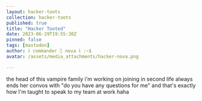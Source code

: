 ```yaml
---
layout: hacker-toots
collection: hacker-toots
published: true
title: "Hacker Tooted"
date: 2023-06-29T19:55:30Z
pinned: false
tags: [mastodon]
author: ⸸ commander ░ nova ⸸ :~$
avatar: /assets/media_attachments/hacker-nova.png

---
```


<p>the head of this vampire family i&#39;m working on joining in second life always ends her convos with &quot;do you have any questions for me&quot; and that&#39;s exactly how I&#39;m taught to speak to my team at work haha</p>


